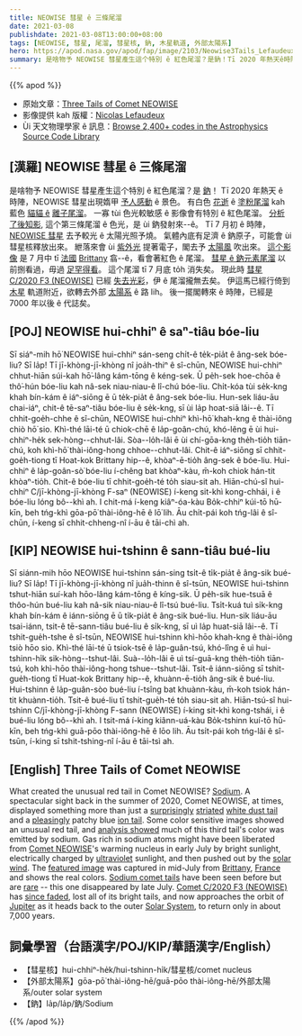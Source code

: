 ```yaml
---
title: NEOWISE 彗星 ê 三條尾溜
date: 2021-03-08
publishdate: 2021-03-08T13:00:00+08:00
tags: [NEOWISE, 彗星, 尾溜, 彗星核, 鈉, 木星軌道, 外部太陽系]
hero: https://apod.nasa.gov/apod/fap/image/2103/Neowise3Tails_Lefaudeux_960_annotated.jpg
summary: 是啥物予 NEOWISE 彗星產生這个特別 ê 紅色尾溜？是鈉！Tī 2020 年熱天ê時陣，NEOWISE 彗星出現媠甲予人感動ê景色，有白色花逝 ê 塗粉尾溜 kah 藍色貓貓 ê 離子尾溜。
---
```


{{% apod %}}

- 原始文章：[Three Tails of Comet NEOWISE](https://apod.nasa.gov/apod/ap210308.html)
- 影像提供 kah 版權：[Nicolas Lefaudeux](https://hdr-astrophotography.com/a-propos/)
- Ùi 天文物理學家 ê 訊息：[Browse 2,400+ codes in the Astrophysics Source Code Library](http://ascl.net/)

## [漢羅] NEOWISE 彗星 ê 三條尾溜
是啥物予 NEOWISE 彗星產生這个特別 ê 紅色尾溜？是 [鈉][Sodium]！
Tī 2020 年熱天 ê 時陣，NEOWISE 彗星出現媠甲 [予人感動][surprisingly] ê 景色。
有白色 [花逝][striated] ê [塗粉尾溜][white dust tail] kah 藍色 [貓貓 ê][pleasingly] [離子尾溜][ion tail]。
一寡 tùi 色光較敏感 ê 影像會有特別 ê 紅色尾溜。
[分析了後知影][analysis showed], 這个第三條尾溜 ê 色光，是 ùi 鈉發射來--ê。
Tī 7 月初 ê 時陣，[NEOWISE 彗星][Comet NEOWISE] 去予較光 ê 太陽光照予燒。
氣體內底有足濟 ê 鈉原子，可能會 ùi 彗星核釋放出來。
紲落來會 ùi [紫外光][ultraviolet] 提著電子，閣去予 [太陽風][solar wind] 吹出來。
[這个影像][featured image] 是 7 月中 tī [法國][France] [Brittany][Brittany] 翕--ê，看會著紅色 ê 尾溜。
[彗星 ê 鈉元素尾溜][Sodium comet tails] 以前捌看過，毋過 [足罕得看][rare]。
這个尾溜 tī 7 月底 to̍h 消失矣。
現此時 [彗星 C/2020 F3 (NEOWISE)][Comet C/2020 F3 (NEOWISE)] 已經 [失去光彩][since faded]，伊 ê 尾溜攏無去矣。
伊這馬已經行倚到 [木星][Jupiter] 軌道附近，欲轉去外部 [太陽系][Solar System] ê 路 lih。
後一擺閣轉來 ê 時陣，已經是 7000 年以後 ê 代誌矣。

## [POJ] NEOWISE hui-chhiⁿ ê saⁿ-tiâu bóe-liu
Sī siáⁿ-mih hō͘ NEOWISE hui-chhiⁿ sán-seng chi̍t-ê te̍k-pia̍t ê âng-sek bóe-liu? Sī la̍p!
Tī jī-khòng-jī-khòng nî joa̍h-thiⁿ ê sî-chūn, NEOWISE hui-chhiⁿ chhut-hiān súi-kah hō͘-lâng kám-tōng ê kéng-sek.
Ū pe̍h-sek hoe-chōa ê thô͘-hún bóe-liu kah nâ-sek niau-niau-ê lî-chú bóe-liu.
Chi̍t-kóa tùi se̍k-kng khah bín-kám ê iáⁿ-siōng ē ū te̍k-pia̍t ê âng-sek bóe-liu.
Hun-sek liáu-āu chai-iáⁿ, chit-ê tē-saⁿ-tiâu bóe-liu ê se̍k-kng, sī ùi la̍p hoat-siā lâi--ê.
Tī chhit-goe̍h-chhe ê sî-chūn, NEOWISE hui-chhiⁿ khì-hō͘ khah-kng ê thài-iông chiò hō͘ sio.
Khì-thé lāi-té ū chiok-chē ê la̍p-goân-chú, khó-lêng ē ùi hui-chhiⁿ-he̍k sek-hòng--chhut-lâi.
Sòa--lo̍h-lâi ē ùi chí-gōa-kng the̍h-tio̍h tiān-chú, koh khì-hō͘ thài-iông-hong chhoe--chhut-lâi.
Chit-ê iáⁿ-siōng sī chhit-goe̍h-tiong tī Hoat-kok Brittany hip--ê, khòaⁿ-ē-tio̍h âng-sek ê bóe-liu.
Hui-chhiⁿ ê la̍p-goân-sò͘ bóe-liu í-chêng bat khòaⁿ-kàu, m̄-koh chiok hán-tit khòaⁿ-tio̍h.
Chit-ê bóe-liu tī chhit-goe̍h-té to̍h siau-sit ah.
Hiān-chú-sî hui-chhiⁿ C/jī-khòng-jī-khòng F-saⁿ (NEOWISE) í-keng sit-khì kong-chhái, i ê bóe-liu lóng bô--khì ah.
I chit-má í-keng kiâⁿ-óa-kàu Bo̍k-chhiⁿ kúi-tō hū-kīn, beh tńg-khì gōa-pō͘ thài-iông-hē ê lō͘ lih.
Āu chi̍t-pái koh tńg-lâi ê sî-chūn, í-keng sī chhit-chheng-nî í-āu ê tāi-chì ah.

## [KIP] NEOWISE hui-tshinn ê sann-tiâu bué-liu
Sī siánn-mih hōo NEOWISE hui-tshinn sán-sing tsi̍t-ê ti̍k-pia̍t ê âng-sik bué-liu? Sī la̍p!
Tī jī-khòng-jī-khòng nî jua̍h-thinn ê sî-tsūn, NEOWISE hui-tshinn tshut-hiān suí-kah hōo-lâng kám-tōng ê kíng-sik.
Ū pe̍h-sik hue-tsuā ê thôo-hún bué-liu kah nâ-sik niau-niau-ê lî-tsú bué-liu.
Tsi̍t-kuá tuì si̍k-kng khah bín-kám ê iánn-siōng ē ū ti̍k-pia̍t ê âng-sik bué-liu.
Hun-sik liáu-āu tsai-iánn, tsit-ê tē-sann-tiâu bué-liu ê si̍k-kng, sī uì la̍p huat-siā lâi--ê.
Tī tshit-gue̍h-tshe ê sî-tsūn, NEOWISE hui-tshinn khì-hōo khah-kng ê thài-iông tsiò hōo sio.
Khì-thé lāi-té ū tsiok-tsē ê la̍p-guân-tsú, khó-lîng ē uì hui-tshinn-hi̍k sik-hòng--tshut-lâi.
Suà--lo̍h-lâi ē uì tsí-guā-kng the̍h-tio̍h tiān-tsú, koh khì-hōo thài-iông-hong tshue--tshut-lâi.
Tsit-ê iánn-siōng sī tshit-gue̍h-tiong tī Huat-kok Brittany hip--ê, khuànn-ē-tio̍h âng-sik ê bué-liu.
Hui-tshinn ê la̍p-guân-sòo bué-liu í-tsîng bat khuànn-kàu, m̄-koh tsiok hán-tit khuànn-tio̍h.
Tsit-ê bué-liu tī tshit-gue̍h-té to̍h siau-sit ah.
Hiān-tsú-sî hui-tshinn C/jī-khòng-jī-khòng F-sann (NEOWISE) í-king sit-khì kong-tshái, i ê bué-liu lóng bô--khì ah.
I tsit-má í-king kiânn-uá-kàu Bo̍k-tshinn kuí-tō hū-kīn, beh tńg-khì guā-pōo thài-iông-hē ê lōo lih.
Āu tsi̍t-pái koh tńg-lâi ê sî-tsūn, í-king sī tshit-tshing-nî í-āu ê tāi-tsì ah.

## [English]  Three Tails of Comet NEOWISE

What created the unusual red tail in Comet NEOWISE? [Sodium][Sodium]. A spectacular sight back in the summer of 2020, Comet NEOWISE, at times, displayed something more than just a [surprisingly][surprisingly] [striated][striated] [white dust tail][white dust tail] and a [pleasingly][pleasingly] patchy blue [ion tail][ion tail]. Some color sensitive images showed an unusual red tail, and [analysis showed][analysis showed] much of this third tail's color was emitted by sodium. Gas rich in sodium atoms might have been liberated from [Comet NEOWISE][Comet NEOWISE]'s warming nucleus in early July by bright sunlight, electrically charged by [ultraviolet][ultraviolet] sunlight, and then pushed out by the [solar wind][solar wind]. The [featured image][featured image] was captured in mid-July from [Brittany][Brittany], [France][France] and shows the real colors. [Sodium comet tails][Sodium comet tails] have been seen before but are [rare][rare] -- this one disappeared by late July. [Comet C/2020 F3 (NEOWISE)][Comet C/2020 F3 (NEOWISE)] has [since faded][since faded], lost all of its bright tails, and now approaches the orbit of [Jupiter][Jupiter] as it heads back to the outer [Solar System][Solar System], to return only in about 7,000 years.

## 詞彙學習（台語漢字/POJ/KIP/華語漢字/English）

- 【彗星核】hui-chhiⁿ-he̍k/hui-tshinn-hi̍k/彗星核/comet nucleus
- 【外部太陽系】gōa-pō͘ thài-iông-hē/guā-pōo thài-iông-hē/外部太陽系/outer solar system
- 【鈉】la̍p/la̍p/鈉/Sodium


{{% /apod %}}

[Sodium]: https://youtu.be/dmcfsEEogxs?t=49
[surprisingly]: https://apod.nasa.gov/apod/fap/ap200722.html
[striated]: https://link.springer.com/article/10.1007/BF00644193
[white dust tail]: https://apod.nasa.gov/apod/fap/ap200722.html
[pleasingly]: https://i.redd.it/58if334dkzm31.jpg
[ion tail]: https://en.wikipedia.org/wiki/Comet_tail
[analysis showed]: https://ui.adsabs.harvard.edu/abs/2020DPS....5211102Y/abstract
[Comet NEOWISE]: https://apod.nasa.gov/apod/fap/ap200812.html
[ultraviolet]: https://science.nasa.gov/ems/10_ultravioletwaves
[solar wind]: https://solarsystem.nasa.gov/resources/2288/the-solar-wind-across-our-solar-system/
[featured image]: https://hdr-astrophotography.com/
[Brittany]: https://youtu.be/IG4H6gS3SNk
[France]: https://en.wikipedia.org/wiki/France
[Sodium comet tails]: https://astronomy.swin.edu.au/cosmos/c/Cometary+Neutral+Tail
[rare]: https://www.nsf.gov/discoveries/disc_summ.jsp?cntn_id=300913
[Comet C/2020 F3 (NEOWISE)]: https://en.wikipedia.org/wiki/Comet_NEOWISE
[since faded]: https://theskylive.com/c2020f3-info
[Jupiter]: https://solarsystem.nasa.gov/planets/jupiter/overview/
[Solar System]: https://solarsystem.nasa.gov/solar-system/our-solar-system/in-depth/

